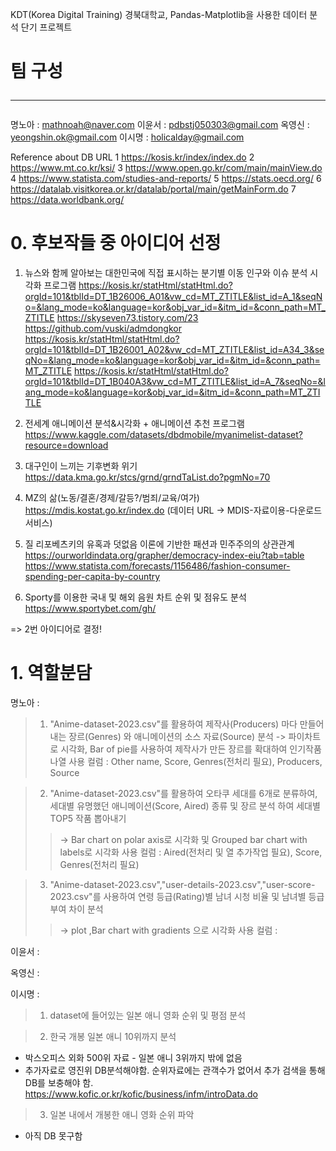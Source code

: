 KDT(Korea Digital Training) 경북대학교, Pandas-Matplotlib을 사용한 데이터 분석 단기 프로젝트

# 팀 구성 <hr/>

명노아 : mathnoah@naver.com
이윤서 : pdbstj050303@gmail.com
옥영신 : yeongshin.ok@gmail.com
이시명 : holicalday@gmail.com

Reference about DB URL
1 https://kosis.kr/index/index.do
2 https://www.mt.co.kr/ksi/
3 https://www.open.go.kr/com/main/mainView.do
4 https://www.statista.com/studies-and-reports/
5 https://stats.oecd.org/
6 https://datalab.visitkorea.or.kr/datalab/portal/main/getMainForm.do
7 https://data.worldbank.org/


# 0. 후보작들 중 아이디어 선정

1. 뉴스와 함께 알아보는 대한민국에 직접 표시하는 분기별 이동 인구와 이슈 분석 시각화 프로그램
https://kosis.kr/statHtml/statHtml.do?orgId=101&tblId=DT_1B26006_A01&vw_cd=MT_ZTITLE&list_id=A_1&seqNo=&lang_mode=ko&language=kor&obj_var_id=&itm_id=&conn_path=MT_ZTITLE
https://skyseven73.tistory.com/23
https://github.com/vuski/admdongkor
https://kosis.kr/statHtml/statHtml.do?orgId=101&tblId=DT_1B26001_A02&vw_cd=MT_ZTITLE&list_id=A34_3&seqNo=&lang_mode=ko&language=kor&obj_var_id=&itm_id=&conn_path=MT_ZTITLE
https://kosis.kr/statHtml/statHtml.do?orgId=101&tblId=DT_1B040A3&vw_cd=MT_ZTITLE&list_id=A_7&seqNo=&lang_mode=ko&language=kor&obj_var_id=&itm_id=&conn_path=MT_ZTITLE

2. 전세계 애니메이션 분석&시각화 + 애니메이션 추천 프로그램
https://www.kaggle.com/datasets/dbdmobile/myanimelist-dataset?resource=download

3. 대구인이 느끼는 기후변화 위기
https://data.kma.go.kr/stcs/grnd/grndTaList.do?pgmNo=70

4. MZ의 삶(노동/결혼/경제/갈등?/범죄/교육/여가)
https://mdis.kostat.go.kr/index.do  (데이터 URL -> MDIS-자료이용-다운로드서비스)

5. 질 리포베츠키의 유혹과 덧없음 이론에 기반한 패션과 민주주의의 상관관계
https://ourworldindata.org/grapher/democracy-index-eiu?tab=table
https://www.statista.com/forecasts/1156486/fashion-consumer-spending-per-capita-by-country

6. Sporty를 이용한 국내 및 해외 음원 차트 순위 및 점유도 분석
https://www.sportybet.com/gh/


=> 2번 아이디어로 결정!


# 1. 역할분담

명노아 :
  > 1. "Anime-dataset-2023.csv"를 활용하여 제작사(Producers) 마다 만들어내는 장르(Genres) 와 애니메이션의 소스 자료(Source) 분석 -> 파이차트로 시각화, Bar of pie를 사용하여 제작사가 만든 장르를 확대하여 인기작품 나열
사용 컬럼 : Other name, Score, Genres(전처리 필요), Producers, Source

  > 2.  "Anime-dataset-2023.csv"를 활용하여 오타쿠 세대를 6개로 분류하여, 세대별 유명했던 애니메이션(Score, Aired) 종류 및 장르 분석 하여 세대별 TOP5 작품 뽑아내기
>  > -> Bar chart on polar axis로 시각화 및  Grouped bar chart with labels로 시각화
사용 컬럼 : Aired(전처리 및 열 추가작업 필요), Score, Genres(전처리 필요) 

  > 3.  "Anime-dataset-2023.csv","user-details-2023.csv","user-score-2023.csv"를 사용하여 연령 등급(Rating)별 남녀 시청 비율 및 남녀별 등급 부여 차이 분석
  >  > -> plot ,Bar chart with gradients 으로 시각화
사용 컬럼 : 

이윤서 :

옥영신 :

이시명 : 
> 1.  dataset에 들어있는 일본 애니 영화 순위 및 평점 분석

> 2. 한국 개봉 일본 애니 10위까지 분석
- 박스오피스 외화 500위 자료 - 일본 애니 3위까지 밖에 없음
- 추가자료로 영진위 DB분석해야함. 순위자료에는 관객수가 없어서 추가 검색을 통해 DB를 보충해야 함.
https://www.kofic.or.kr/kofic/business/infm/introData.do

> 3. 일본 내에서 개봉한 애니 영화 순위 파악
- 아직 DB 못구함






